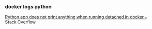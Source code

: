 ###  docker logs python


[Python app does not print anything when running detached in docker - Stack Overflow](https://stackoverflow.com/questions/29663459/python-app-does-not-print-anything-when-running-detached-in-docker "Python app does not print anything when running detached in docker - Stack Overflow")


 

```

```
